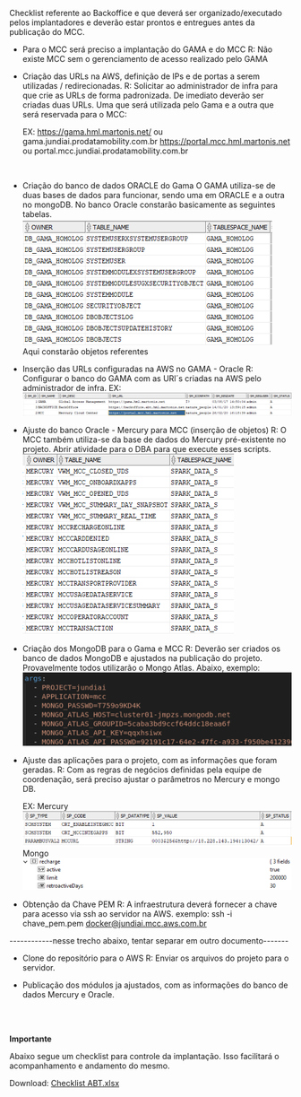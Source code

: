 Checklist referente ao Backoffice e que deverá ser organizado/executado pelos implantadores e deverão estar prontos e entregues antes da publicação do MCC.

- Para o MCC será preciso a implantação do GAMA e do MCC
  R: Não existe MCC sem o gerenciamento de acesso realizado pelo GAMA

- Criação das URLs na AWS, definição de IPs e de portas a serem utilizadas / redirecionadas.
  R: Solicitar ao administrador de infra para que crie as URLs de forma padronizada. De imediato deverão ser criadas duas URLs.
     Uma que será utilizada pelo Gama e a outra que será reservada para o MCC:

     EX: https://gama.hml.martonis.net/ ou gama.jundiai.prodatamobility.com.br
         https://portal.mcc.hml.martonis.net ou portal.mcc.jundiai.prodatamobility.com.br

<br>
    

- Criação do banco de dados ORACLE do Gama
  O GAMA utiliza-se de duas bases de dados para funcionar, sendo uma em ORACLE e a outra no mongoDB.
No banco Oracle constarão basicamente as seguintes tabelas.
     ![image.png](/.attachments/image-d8d4bd98-902e-422f-a963-e9175e77cea4.png)<br>
Aqui constarão objetos referentes 

- Inserção das URLs configuradas na AWS no GAMA - Oracle
  R: Configurar o banco do GAMA com as URl´s criadas na AWS pelo administrador de infra.
  EX: ![image.png](/.attachments/image-8ff9907f-a99e-4d05-a22e-bcf4fc4b2185.png)

- Ajuste do banco Oracle - Mercury para MCC (inserção de objetos)
  R: O MCC também utiliza-se da base de dados do Mercury pré-existente no projeto. Abrir atividade para o DBA para que execute esses scripts.
![image.png](/.attachments/image-fc75a271-8caa-4a7b-b7f0-37e7a529c8d7.png)

- Criação dos MongoDB para o Gama e MCC
   R: Deverão ser criados os banco de dados MongoDB e ajustados na publicação do projeto.
   Provavelmente todos utilizarão o Mongo Atlas.
   Abaixo, exemplo:
![image.png](/.attachments/image-89f96568-16f6-46b6-a476-dd2efed8398f.png)


- Ajuste das aplicações para o projeto, com as informações que foram geradas.
  R: Com as regras de negócios definidas pela equipe de coordenação, será preciso ajustar o parâmetros no Mercury e mongo DB.

   EX: Mercury![image.png](/.attachments/image-4a0964b8-9cc9-4f03-a421-6c5ce1ff3f99.png)
Mongo
![image.png](/.attachments/image-ad3604bc-eddb-4a80-98f2-5acd1103b289.png)
    

- Obtenção da Chave PEM
  R: A infraestrutura deverá fornecer a chave para acesso via ssh ao servidor na AWS.
exemplo: ssh -i chave_pem.pem docker@jundiai.mcc.aws.com.br

------------nesse trecho abaixo, tentar separar em outro documento-------

- Clone do repositório para o AWS
  R: Enviar os arquivos do projeto para o servidor.

- Publicação dos módulos ja ajustados, com as informações do banco de dados Mercury e Oracle.

<BR><BR>

**Importante**

Abaixo segue um checklist para controle da implantação. Isso facilitará o acompanhamento e andamento do mesmo.

Download: [Checklist ABT.xlsx](/.attachments/Checklist%20ABT-b4e5fac4-f315-45b6-b5ec-20b25066d603.xlsx)

